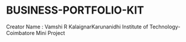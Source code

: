 # BUSINESS-PORTFOLIO-KIT
Creator Name : Vamshi R
KalaignarKarunanidhi Institute of Technology-Coimbatore
Mini Project

